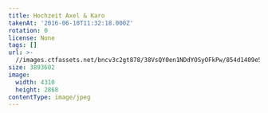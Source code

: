 ```yaml
---
title: Hochzeit Axel & Karo
takenAt: '2016-06-10T11:32:18.000Z'
rotation: 0
license: None
tags: []
url: >-
  //images.ctfassets.net/bncv3c2gt878/38VsQY0en1NDdYOSyOFkPw/854d1409e5ab357b6b1c6a38f86ba394/hochzeit-axel--karo_27562342904_o
size: 3893602
image:
  width: 4310
  height: 2868
contentType: image/jpeg
---
```



